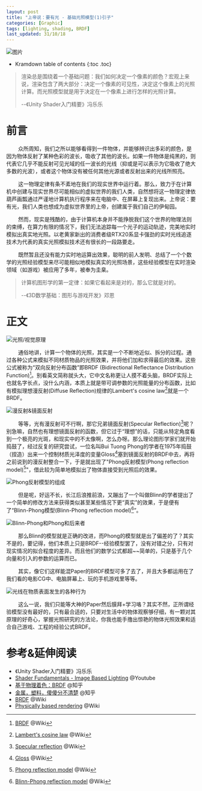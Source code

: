 ```yaml
---
layout: post
title: "上帝说：要有光 - 基础光照模型(1)引子"
categories: [Graphic]
tags: [lighting, shading, BRDF]
last_updated: 31/10/18
---
```


![图片](https://images-cdn.shimo.im/UnFvMTRiJ1wsFU31/unity_homepage_carousel_1920x600_px_darkened.jpg!thumbnail)

* Kramdown table of contents
{:toc .toc}

> 渲染总是围绕着一个基础问题：我们如何决定一个像素的颜色？宏观上来说，渲染包含了两大部分：决定一个像素的可见性，决定这个像素上的光照计算。而光照模型就是用于决定在一个像素上进行怎样的光照计算。
>
> --《Unity Shader入门精要》冯乐乐

# 前言

&nbsp;&nbsp;&nbsp;&nbsp;&nbsp;&nbsp;&nbsp;&nbsp;众所周知，我们之所以能够看得到一件物体，并能够辨识出多彩的颜色，是因为物体反射了某种色彩的波长，吸收了其他的波长。如果一件物体是纯黑的，则代表它几乎不能反射可见光域的任一波长的光线（抑或是可以表示为它吸收了绝大多数的光波），或者这个物体没有被任何其他光源或者反射出来的光线所照亮。

&nbsp;&nbsp;&nbsp;&nbsp;&nbsp;&nbsp;&nbsp;&nbsp;这一物理定律有条不紊地在我们的现实世界中运行着。那么，致力于在计算机中创建与现实世界尽可能相似的虚拟世界的我们人类，自然想将这一物理定律依葫芦画瓢通过严谨地计算机执行程序来在电脑中、在屏幕上复现出来。上帝说：要有光，我们人类也想成为虚拟世界里的上帝，创建属于我们自己的伊甸园。

&nbsp;&nbsp;&nbsp;&nbsp;&nbsp;&nbsp;&nbsp;&nbsp;然而，现实是残酷的，由于计算机本身并不能挣脱我们这个世界的物理法则的束缚，在算力有限的情况下，我们无法追踪每一个光子的运动轨迹，完美地实时模拟出真实地光照。以老黄家新出的消费者级RTX20系显卡强劲的实时光线追逐技术为代表的真实光照模拟技术还有很长的一段路要走。

&nbsp;&nbsp;&nbsp;&nbsp;&nbsp;&nbsp;&nbsp;&nbsp;既然暂且还没有能力实时地运算出效果，聪明的前人发明、总结了一个个数学的光照经验模型来尽可能相似地模拟真实的光照场景，这些经验模型在实时渲染领域（如游戏）被应用了多年，被奉为圭臬。

> 计算机图形学的第一定律：如果它看起来是对的，那么它就是对的。
>
> --《3D数学基础：图形与游戏开发》邓恩

# 正文

![光照/视觉原理](https://images-cdn.shimo.im/GIBEpWWPtN8NnQF5/Snipaste_2018_10_31_15_37_52.png!thumbnail)

&nbsp;&nbsp;&nbsp;&nbsp;&nbsp;&nbsp;&nbsp;&nbsp;通俗地讲，计算一个物体的光照，其实是一个不断地近似、拆分的过程。通过各种公式来模拟不同材质物品的光照效果，并将他们加和求得最后的效果。这些公式被称为“双向反射分布函数”即BRDF (Bidirectional Reflectance Distribution Function)[^1]。别看英文简称就头大，它中文名称更让人摸不着头脑，BRDF实际上也就名字长点，没什么内涵，本质上就是带可调参数的光照能量的分布函数，比如有模拟理想漫反射(Diffuse Reflection)规律的Lambert's cosine law[^2]就是一个BRDF。

![漫反射&镜面反射](https://images-cdn.shimo.im/cDUrr4EqU6UeckQI/220px_Lambert2.gif)

&nbsp;&nbsp;&nbsp;&nbsp;&nbsp;&nbsp;&nbsp;&nbsp;等等，光有漫反射可不行啊，那它兄弟镜面反射(Specular Reflection)[^3]呢？别急嘛，自然也有理想镜面反射的函数，但它过于“理想”的话，只能从特定角度看到一个极亮的光斑，和现实中的不太像啊，怎么办呀。那么理论图形学家们就开始捣鼓了，经过反复的研究尝试，一位名叫Bui Tuong Phong的学者在1975年捣鼓（捏造）出来一个控制材质光泽度的变量Gloss[^4]塞到镜面反射的BRDF中去，再将之前说到的漫反射整合一下，于是就出现了"Phong反射模型(Phong reflection model)[^5]"，借此较为简单地模拟出了物体直接受到光照后的效果。

![Phong反射模型的组成](https://images-cdn.shimo.im/cuHIzO2U3pMuHoZ6/Phong_components_version_4.png!thumbnail)

&nbsp;&nbsp;&nbsp;&nbsp;&nbsp;&nbsp;&nbsp;&nbsp;但是呢，好运不长，长江后浪推前浪，又蹦出了一个叫做Blinn的学者提出了一个简单的修改方法来获得类似甚至某些情况下更“真实”的效果，于是便有了“Blinn-Phong模型(Blinn-Phong reflection model)[^6]”。

![Blinn-Phong和Phong和后来者](https://images-cdn.shimo.im/csgNV5HpnMQyq2Xp/400px_Blinn_phong_comparison.png!thumbnail)

&nbsp;&nbsp;&nbsp;&nbsp;&nbsp;&nbsp;&nbsp;&nbsp;那么Blinn的模型就是正确的改进，而Phong的模型就是出了偏差的了？其实不是的，要记得，他们本质上只是BRDF--经验模型罢了，没有对错之分，只有对现实情况的拟合程度的差异。而且他们的数学公式都超~~简单的，只是基于几个向量和引入的参数的运算而已。

&nbsp;&nbsp;&nbsp;&nbsp;&nbsp;&nbsp;&nbsp;&nbsp;其实，像它们这样能混Paper的BRDF模型可多了去了，并且大多都运用在了我们看的电影CG中、电脑屏幕上、玩的手机游戏里等等。

![光线在物质表面发生的各种行为](https://images-cdn.shimo.im/FVxNlDqektMohSGi/Snipaste_2018_10_31_16_19_20.png!thumbnail)

&nbsp;&nbsp;&nbsp;&nbsp;&nbsp;&nbsp;&nbsp;&nbsp;这么一说，我们只能等大神的Paper然后膜拜+学习咯？其实不然，正所谓经验模型没有最好的，只有最合适的，只要对生活中的物体观察够仔细，有一颗对其原理的好奇心，掌握光照研究的方法论，你我也能手撸出惊艳的物体光照效果和适合自己游戏、工程的经验公式BRDF。

# 参考&延伸阅读

* 《Unity Shader入门精要》冯乐乐
* [Shader Fundamentals - Image Based Lighting](https://www.youtube.com/watch?v=xWCZiksqCGA&t=53s) @Youtube
* [基于物理着色：BRDF](https://zhuanlan.zhihu.com/p/21376124) @知乎
* [金属，塑料，傻傻分不清楚](https://zhuanlan.zhihu.com/p/21961722?refer=highwaytographics) @知乎
* [BRDF](https://en.wikipedia.org/wiki/Bidirectional_reflectance_distribution_function) @Wiki
* [Physically based rendering](https://en.wikipedia.org/wiki/Physically_based_rendering) @Wiki

[^1]: [BRDF](https://en.wikipedia.org/wiki/Bidirectional_reflectance_distribution_function) @Wiki
[^2]: [Lambert's cosine law](https://en.wikipedia.org/wiki/Lambert%27s_cosine_law) @Wiki
[^3]: [Specular reflection](https://en.wikipedia.org/wiki/Specular_reflection) @Wiki
[^4]: [Gloss](https://en.wikipedia.org/wiki/Gloss_(optics)) @Wiki
[^5]: [Phong reflection model](https://en.wikipedia.org/wiki/Phong_reflection_model) @Wiki
[^6]: [Blinn-Phong reflection model](https://en.wikipedia.org/wiki/Blinn%E2%80%93Phong_shading_model) @Wiki
